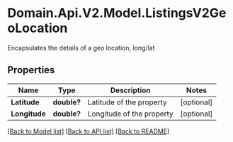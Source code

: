 # Domain.Api.V2.Model.ListingsV2GeoLocation
Encapsulates the details of a geo location, long/lat
## Properties

Name | Type | Description | Notes
------------ | ------------- | ------------- | -------------
**Latitude** | **double?** | Latitude of the property | [optional] 
**Longitude** | **double?** | Longitude of the property | [optional] 

[[Back to Model list]](../README.md#documentation-for-models) [[Back to API list]](../README.md#documentation-for-api-endpoints) [[Back to README]](../README.md)

